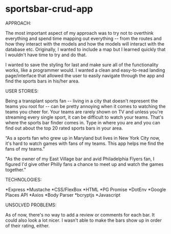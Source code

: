 # sportsbar-crud-app

APPROACH: 

The most important aspect of my approach was to try not to overthink everything and spend time mapping out everything -- from the routes and how they interact with the models and how the models will interact with the database etc. Originally, I wanted to include a map but I learned quickly that I wouldn't have time to try and do that. 

I wanted to save the styling for last and make sure all of the functionality works, like a programmer would. I wanted a clean and easy-to-read landing page/interface that allowed the user to easily navigate through the app and find the sports bars in his/her area. 

USER STORIES:

Being a transplant sports fan -- living in a city that doesn't represent the teams you root for -- can be pretty annoying when it comes to watching the teams you cheer for. Your teams are rarely shown on TV and unless you're streaming every single sport, it can be difficult to watch your teams. That's where the sports bar finder comes in. Type in where you are and you can find out about the top 20 rated sports bars in your area. 

“As a sports fan who grew up in Maryland but lives in New York City now, it's hard to watch games with fans of my teams. This app helps me find the fans of my teams."

"As the owner of my East Village bar and avid Philadelphia Flyers fan, I figured I'd give other Philly fans a chance to meet up and watch the games together."

TECHNOLOGIES:

*Express
*Mustache
*CSS/FlexBox
*HTML
*PG Promise
*DotEnv
*Google Places API
*Axios
*Body Parser
*bcryptjs
*Javascript

UNSOLVED PROBLEMS:

As of now, there's no way to add a review or comments for each bar. It could also look a lot nicer. I wasn't able to make the bars show up in order of their rating, either. 
